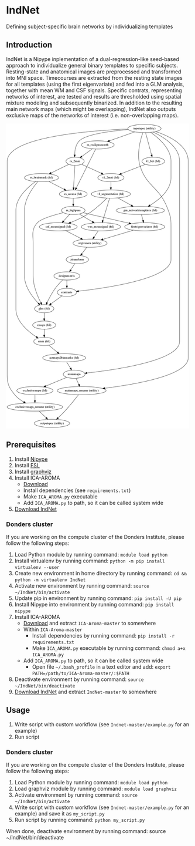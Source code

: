 # IndNet
Defining subject-specific brain networks by individualizing templates

## Introduction
IndNet is a Nipype inplementation of a dual-regression-like seed-based approach to individualize general binary templates to specific subjects.
Resting-state and anatomical images are preprocessed and transformed into MNI space. Timecourses are extracted from the resting state images for all templates (using the first eigenvariate) and fed into a GLM analysis, together with mean WM and CSF signals. Specific contrats, representing networks of interest, are tested and results are thresholded using spatial mixture modeling and subsequently binarized. In addition to the resulting main network maps (which might be overlapping), IndNet also outputs exclusive maps of the networks of interest (i.e. non-overlapping maps).

<a href="https://github.com/can-lab/IndNet/blob/master/indnet_graph_simple.png">
  <img src="https://github.com/can-lab/IndNet/raw/master/indnet_graph_simple.png" width="500">
</a>


## Prerequisites
1. Install [Nipype](https://nipype.readthedocs.io)
2. Install [FSL](https://fsl.fmrib.ox.ac.uk/fsl/fslwiki/)
3. Install [graphviz](https://www.graphviz.org/)
4. Install ICA-AROMA
   - [Download](https://github.com/fladd/ICA-AROMA/archive/master.zip)
   - Install dependencies (see `requirements.txt`)
   - Make `ICA_AROMA.py` executable
   - Add `ICA_AROMA.py` to path, so it can be called system wide
5. [Download IndNet](https://github.com/can-lab/IndNet/archive/master.zip)

### Donders cluster
If you are working on the compute cluster of the Donders Institute, please follow the following steps:
1. Load Python module by running command: `module load python`
2. Install virtualenv by running command: `python -m pip install virtualenv --user`
3. Create new environment in home directory by running command: `cd && python -m virtualenv IndNet`
4. Activate new environment by running command: `source ~/IndNet/bin/activate`
5. Update pip in environment by running command: `pip install -U pip`
6. Install Nipype into environment by running command: `pip install nipype`
7. Install ICA-AROMA
   - [Download](https://github.com/fladd/ICA-AROMA/archive/master.zip) and extract `ICA-Aroma-master` to somewhere
   - Within `ICA-Aroma-master`
      - Install dependencies by running command: `pip install -r requirements.txt`
      - Make `ICA_AROMA.py` executable by running command: `chmod a+x ICA_AROMA.py`
   - Add `ICA_AROMA.py` to path, so it can be called system wide
      - Open file `~/.bash_profile` in a text editor and add: `export PATH=/path/to/ICA-Aroma-master/:$PATH`
8. Deactivate environment by running command: `source ~/IndNet/bin/deactivate`
9. [Download IndNet](https://github.com/can-lab/IndNet/archive/master.zip) and extract `IndNet-master` to somewhere

## Usage
1. Write script with custom workflow (see `Indnet-master/example.py` for an example)
2. Run script

### Donders cluster
If you are working on the compute cluster of the Donders Institute, please follow the following steps:
1. Load Python module by running command: `module load python`
2. Load graphviz module by running command: `module load graphviz`
3. Activate environment by running command: `source ~/IndNet/bin/activate`
4. Write script with custom workflow (see `Indnet-master/example.py` for an example) and save it as `my_script.py`
5. Run script by running command: `python my_script.py`

When done, deactivate environment by running command: source ~/IndNet/bin/deactivate


